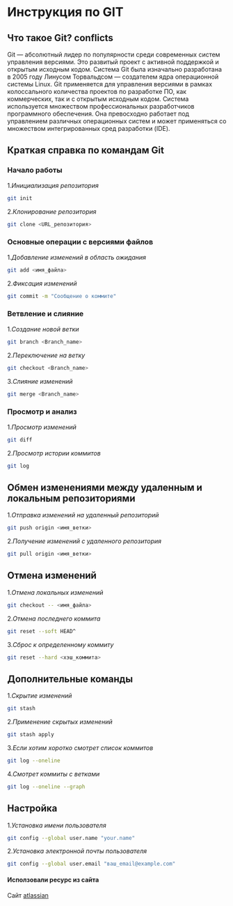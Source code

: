# Инструкция по GIT

## **Что такое Git?** conflicts

Git — абсолютный лидер по популярности среди современных систем управления версиями. Это развитый проект с активной поддержкой и открытым исходным кодом. Система Git была изначально разработана в 2005 году Линусом Торвальдсом — создателем ядра операционной системы Linux. Git применяется для управления версиями в рамках колоссального количества проектов по разработке ПО, как коммерческих, так и с открытым исходным кодом. Система используется множеством профессиональных разработчиков программного обеспечения. Она превосходно работает под управлением различных операционных систем и может применяться со множеством интегрированных сред разработки (IDE).

## Краткая справка по командам Git

### **Начало работы**

1.*Инициализация репозитория*

```sh
git init
```
2.*Клонирование репозитория*
```sh
git clone <URL_репозитория>
```
### **Основные операции с версиями файлов**

1.*Добавление изменений в область ожидания*
```sh
git add <имя_файла>
```
2.*Фиксация изменений*
```sh
git commit -m "Сообщение о коммите"
```
### **Ветвление и слияние**

1.*Создание новой ветки*
```sh
git branch <Branch_name>
```
2.*Переключение на ветку*
```sh
git checkout <Branch_name>
```
3.*Слияние изменений*
```sh
git merge <Branch_name>
```
### **Просмотр и анализ**

1.*Просмотр изменений*
```sh
git diff
```
2.*Просмотр истории коммитов*
```sh
git log
```
## **Обмен изменениями между удаленным и локальным репозиториями**
1.*Отправка изменений на удаленный репозиторий*
```sh
git push origin <имя_ветки>
```
2.*Получение изменений с удаленного репозитория*
```sh
git pull origin <имя_ветки>
```
## **Отмена изменений**
1.*Отмена локальных изменений*
```sh
git checkout -- <имя_файла>
```
2.*Отмена последнего коммита*
```sh
git reset --soft HEAD^
```
3.*Сброс к определенному коммиту*
```sh
git reset --hard <хэш_коммита>
```
## **Дополнительные команды**
1.*Скрытие изменений*
```sh
git stash
```
2.*Применение скрытых изменений*
```sh
git stash apply
```
3.*Если хотим хоротко смотрет список коммитов*
```sh
git log --oneline
```
4.*Смотрет коммиты с ветками*
```sh
git log --oneline --graph
```
## **Настройка**
1.*Установка имени пользователя*
```sh
git config --global user.name "your.name"
```
2.*Установка электронной почты пользователя*
```sh
git config --global user.email "ваш_email@example.com"
```
#### Исползовали ресурс из сайта 

Сайт [atlassian](https://www.atlassian.com/) 